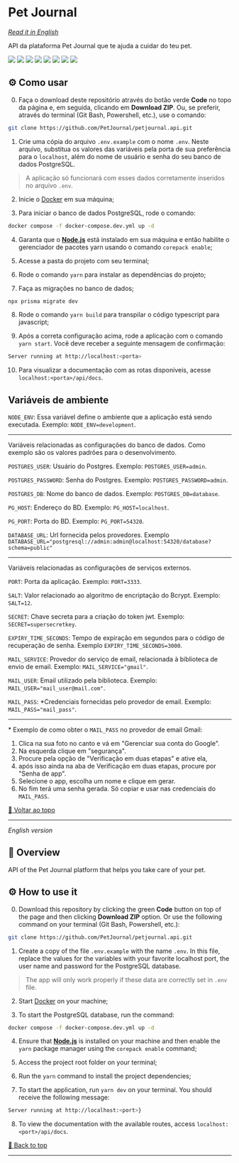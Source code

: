 <div id='top'>

# Pet Journal

</div>

_[Read it in English](#English)_

API da plataforma Pet Journal que te ajuda a cuidar do teu pet.

<div>
  <img src="https://img.shields.io/badge/TypeScript-F7DF1E?style=for-the-badge&logo=typescript&logoColor=black">
  <img src="https://img.shields.io/badge/node-233056?style=for-the-badge&logo=node.js&logoColor=339933">
  <img src="https://img.shields.io/badge/express-eeeeee?style=for-the-badge&logo=express&logoColor=000000">
  <img src="https://img.shields.io/badge/docker-blue?style=for-the-badge&logo=docker&logoColor=ffffff">
  <img src="https://img.shields.io/badge/prisma-676767?style=for-the-badge&logo=prisma&logoColor=cccccc">
  <img src="https://img.shields.io/badge/postgresql-blue?style=for-the-badge&logo=postgresql&logoColor=ffffff"/>
  <img src="https://img.shields.io/badge/jest-ff4545?style=for-the-badge&logo=jest&logoColor=ffffff">
  <img src="https://img.shields.io/badge/swagger-green?style=for-the-badge&logo=swagger&logoColor=">
</div>

## ⚙️ Como usar

0. Faça o download deste repositório através do botão verde **Code** no topo da página e, em seguida, clicando em **Download ZIP**. Ou, se preferir, através do terminal (Git Bash, Powershell, etc.), use o comando:

```bash
git clone https://github.com/PetJournal/petjournal.api.git
```

1. Crie uma cópia do arquivo `.env.example` com o nome `.env`. Neste arquivo, substitua os valores das variáveis pela porta de sua preferência para o `localhost`, além do nome de usuário e senha do seu banco de dados PostgreSQL.
> A aplicação só funcionará com esses dados corretamente inseridos no arquivo `.env`.

2. Inicie o [Docker](https://www.docker.com/) em sua máquina;

3. Para iniciar o banco de dados PostgreSQL, rode o comando:
```bash
docker compose -f docker-compose.dev.yml up -d
```

4. Garanta que o [**Node.js**](https://nodejs.org/en/download/) está instalado em sua máquina e então habilite o gerenciador de pacotes yarn usando o comando `corepack enable`;

5. Acesse a pasta do projeto com seu terminal;

6. Rode o comando `yarn` para instalar as dependências do projeto;

7. Faça as migrações no banco de dados;
```bash
npx prisma migrate dev
```

8. Rode o comando `yarn build` para transpilar o código typescript para javascript;

9. Após a correta configuração acima, rode a aplicação com o comando `yarn start`. Você deve receber a seguinte mensagem de confirmação:
```bash
Server running at http://localhost:<porta>
```

10. Para visualizar a documentação com as rotas disponíveis, acesse `localhost:<porta>/api/docs`.

## Variáveis de ambiente

`NODE_ENV`: Essa variável define o ambiente que a aplicação está sendo executada. Exemplo: `NODE_ENV=development`.

---
Variáveis relacionadas as configurações do banco de dados. Como exemplo são os valores padrões para o desenvolvimento.

`POSTGRES_USER`: Usuário do Postgres. Exemplo: `POSTGRES_USER=admin`.

`POSTGRES_PASSWORD`: Senha do Postgres. Exemplo: `POSTGRES_PASSWORD=admin`.

`POSTGRES_DB`: Nome do banco de dados. Exemplo: `POSTGRES_DB=database`.

`PG_HOST`: Endereço do BD. Exemplo: `PG_HOST=localhost`.

`PG_PORT`: Porta do BD. Exemplo: `PG_PORT=54320`.

`DATABASE_URL`: Url fornecida pelos provedores. Exemplo `DATABASE_URL="postgresql://admin:admin@localhost:54320/database?schema=public"`

---
Variáveis relacionadas as configurações de serviços externos.

`PORT`: Porta da aplicação. Exemplo: `PORT=3333`.

`SALT`: Valor relacionado ao algoritmo de encriptação do Bcrypt. Exemplo: `SALT=12`.

`SECRET`: Chave secreta para a criação do token jwt. Exemplo: `SECRET=supersecretkey`.

`EXPIRY_TIME_SECONDS`: Tempo de expiração em segundos para o código de recuperação de senha. Exemplo `EXPIRY_TIME_SECONDS=3000`.

`MAIL_SERVICE`: Provedor do serviço de email, relacionada à biblioteca de envio de email. Exemplo: `MAIL_SERVICE="gmail"`.

`MAIL_USER`: Email utilizado pela biblioteca. Exemplo: `MAIL_USER="mail_user@mail.com"`.

`MAIL_PASS`: *Credenciais fornecidas pelo provedor de email. Exemplo: `MAIL_PASS="mail_pass"`.

---

\* Exemplo de como obter o `MAIL_PASS` no provedor de email Gmail:
1. Clica na sua foto no canto e vá em "Gerenciar sua conta do Google".
2. Na esquerda clique em "segurança".
3. Procure pela opção de "Verificação em duas etapas" e ative ela,
4. após isso ainda na aba de Verificação em duas etapas, procure por "Senha de app".
5. Selecione o app, escolha um nome e clique em gerar.
6. No fim terá uma senha gerada. Só copiar e usar nas credenciais do `MAIL_PASS`.


<a href='#top'>🔼 Voltar ao topo</a>

---

<div id="English">

_English version_

</div>

## 🔎 Overview

API of the Pet Journal platform that helps you take care of your pet.

## ⚙️ How to use it

0. Download this repository by clicking the green **Code** button on top of the page and then clicking **Download ZIP** option. Or use the following command on your terminal (Git Bash, Powershell, etc.):

```bash
git clone https://github.com/PetJournal/petjournal.api.git
```
1. Create a copy of the file `.env.example` with the name `.env`. In this file, replace the values for the variables with your favorite localhost port, the user name and password for the PostgreSQL database.

> The app will only work properly if these data are correctly set in `.env` file.

2. Start [Docker](https://www.docker.com/) on your machine;

3. To start the PostgreSQL database, run the command:
```bash
docker compose -f docker-compose.dev.yml up -d
```

4. Ensure that [**Node.js**](https://nodejs.org/en/download/) is installed on your machine and then enable the `yarn` package manager using the `corepack enable` command;

5. Access the project root folder on your terminal;

6. Run the `yarn` command to install the project dependencies;

7. To start the application, run `yarn dev` on your terminal. You should receive the following message:

```bash
Server running at http://localhost:<port>}
```

8. To view the documentation with the available routes, access `localhost:<port>/api/docs`.

<a href='#top'>🔼 Back to top</a>

---
